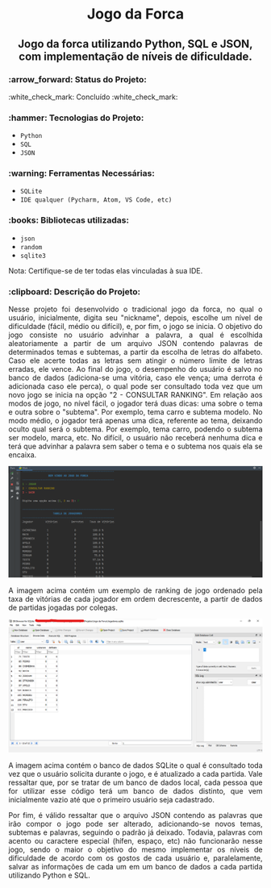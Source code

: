 <h1 align="center"> Jogo da Forca </h1>

<h2 align="center"> Jogo da forca utilizando Python, SQL e JSON, com implementação de níveis de dificuldade. </h2>

<h3> :arrow_forward: Status do Projeto: </h3> :white_check_mark: Concluído :white_check_mark: 

<h3> :hammer: Tecnologias do Projeto: </h3>

- `Python`
- `SQL`
- `JSON`

<h3>:warning: Ferramentas Necessárias: </h3>

- `SQLite`
- `IDE qualquer (Pycharm, Atom, VS Code, etc)`

<h3>:books: Bibliotecas utilizadas: </h3>

- `json`
- `random`
- `sqlite3`
<p align="justify"> Nota: Certifique-se de ter todas elas vinculadas à sua IDE. </p>

<h3>:clipboard: Descrição do Projeto: </h3>

<p align="justify">
Nesse projeto foi desenvolvido o tradicional jogo da forca, no qual o usuário, inicialmente, digita seu "nickname", depois, escolhe um nível de dificuldade (fácil, médio ou difícil), e, por fim, o jogo se inicia. O objetivo do jogo consiste no usuário advinhar a palavra, a qual é escolhida aleatoriamente a partir de um arquivo JSON contendo palavras de determinados temas e subtemas, a partir da escolha de letras do alfabeto. Caso ele acerte todas as letras sem atingir o número limite de letras erradas, ele vence. Ao final do jogo, o desempenho do usuário é salvo no banco de dados (adiciona-se uma vitória, caso ele vença; uma derrota é adicionada caso ele perca), o qual pode ser consultado toda vez que um novo jogo se inicia na opção "2 - CONSULTAR RANKING". Em relação aos modos de jogo, no nível fácil, o jogador terá duas dicas: uma sobre o tema e outra sobre o "subtema". Por exemplo, tema carro e subtema modelo. 
No modo médio, o jogador terá apenas uma dica, referente ao tema, deixando oculto qual será o subtema. Por exemplo, tema carro, podendo o subtema ser modelo, marca, etc. No difícil, o usuário não receberá nenhuma dica e terá que advinhar a palavra sem saber o tema e o subtema nos quais ela se encaixa.

</p>

<img src="Exemplo_Consulta_Banco_De_Dados_do_Jogo.png">

<p align="justify"> A imagem acima contém um exemplo de ranking de jogo ordenado pela taxa de vitórias de cada jogador em ordem decrescente, a partir de dados de partidas jogadas por colegas.
</p>

<img src="Screenshot_Banco_de_Dados.png">

<p align="justify"> A imagem acima contém o banco de dados SQLite o qual é consultado toda vez que o usuário solicita durante o jogo, e é atualizado a cada partida. Vale ressaltar que, por se tratar de um banco de dados local, cada pessoa que for utilizar esse código terá um banco de dados distinto, que vem inicialmente vazio até que o primeiro usuário seja cadastrado.
</p>

<p align="justify"> Por fim, é válido ressaltar que o arquivo JSON contendo as palavras que irão compor o jogo pode ser alterado, adicionando-se novos temas, subtemas e palavras, seguindo o padrão já deixado. Todavia, palavras com acento ou caractere especial (hífen, espaço, etc) não funcionarão nesse jogo, sendo o maior o objetivo do mesmo implementar os níveis de dificuldade de acordo com os gostos de cada usuário e, paralelamente, salvar as informações de cada um em um banco de dados a cada partida utilizando Python e SQL.
</p>
